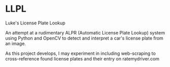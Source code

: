 # LLPL
Luke's License Plate Lookup

An attempt at a rudimentary ALPR (Automatic License Plate Lookup) system using Python and OpenCV to detect and interpret a car's license plate from an image.

As this project develops, I may experiment in including web-scraping to cross-reference found license plates and their entry on ratemydriver.com 